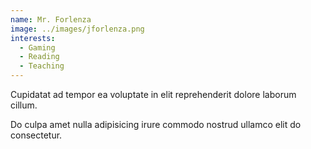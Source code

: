 ```yaml
---
name: Mr. Forlenza
image: ../images/jforlenza.png
interests: 
  - Gaming
  - Reading
  - Teaching
---
```


Cupidatat ad tempor ea voluptate in elit reprehenderit dolore laborum cillum.

Do culpa amet nulla adipisicing irure commodo nostrud ullamco elit do consectetur.